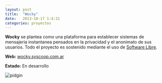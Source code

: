 ```yaml
---
layout: post
title:  "Wocky"
date:   2013-10-17 1:4:21
categories: proyectos
---
```


**Wocky** se plantea como una plataforma para establecer sistemas de mensajeria instantanea  pensados en la privacidad y el anonimato de sus usuarios.
Todo el proyecto es sostenido mediante el uso de [Software Libre][1].

**Web:** [wocky.syscoop.com.ar][2]


**Estado:** En desarrollo

![pidgin](http://upload.wikimedia.org/wikipedia/commons/thumb/1/18/Pidgin.svg/200px-Pidgin.svg.png)



[1]: http://es.wikipedia.org/wiki/Software_libre
[2]: http://wocky.syscoop.com.ar
